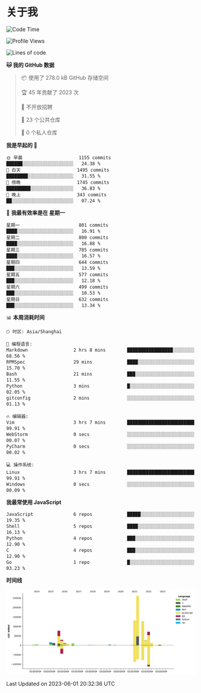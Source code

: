 # 关于我

<!--START_SECTION:waka-->
![Code Time](http://img.shields.io/badge/Code%20Time-756%20hrs%202%20mins-blue)

![Profile Views](http://img.shields.io/badge/%E4%B8%AA%E4%BA%BA%E8%B5%84%E6%96%99%E8%A7%82%E7%9C%8B%E6%AC%A1%E6%95%B0-0-blue)

![Lines of code](https://img.shields.io/badge/%E4%BB%8E%E3%80%8CHello%20World%E3%80%8D%E8%B5%B7%E6%88%91%E5%B7%B2%E7%BB%8F%E5%86%99%E4%BA%86-801.4%20thousand%20%E8%A1%8C%E4%BB%A3%E7%A0%81-blue)

**🐱 我的 GitHub 数据** 

> 📦  使用了 278.0 kB GitHub 存储空间 
 > 
> 🏆 45 年贡献了 2023 次
 > 
> 🚫 不开放招聘
 > 
> 📜 23 个公共仓库 
 > 
> 🔑 0 个私人仓库 
 > 
**我是早起的 🐤** 

```text
🌞 早晨                     1155 commits        ██████░░░░░░░░░░░░░░░░░░░   24.38 % 
🌆 白天                     1495 commits        ████████░░░░░░░░░░░░░░░░░   31.55 % 
🌃 傍晚                     1745 commits        █████████░░░░░░░░░░░░░░░░   36.83 % 
🌙 晚上                     343 commits         ██░░░░░░░░░░░░░░░░░░░░░░░   07.24 % 
```
📅 **我最有效率是在 星期一** 

```text
星期一                      801 commits         ████░░░░░░░░░░░░░░░░░░░░░   16.91 % 
星期二                      800 commits         ████░░░░░░░░░░░░░░░░░░░░░   16.88 % 
星期三                      785 commits         ████░░░░░░░░░░░░░░░░░░░░░   16.57 % 
星期四                      644 commits         ███░░░░░░░░░░░░░░░░░░░░░░   13.59 % 
星期五                      577 commits         ███░░░░░░░░░░░░░░░░░░░░░░   12.18 % 
星期六                      499 commits         ███░░░░░░░░░░░░░░░░░░░░░░   10.53 % 
星期日                      632 commits         ███░░░░░░░░░░░░░░░░░░░░░░   13.34 % 
```


📊 **本周消耗时间** 

```text
🕑︎ 时区: Asia/Shanghai

💬 编程语言: 
Markdown                 2 hrs 8 mins        █████████████████░░░░░░░░   68.56 % 
RPMSpec                  29 mins             ████░░░░░░░░░░░░░░░░░░░░░   15.70 % 
Bash                     21 mins             ███░░░░░░░░░░░░░░░░░░░░░░   11.55 % 
Python                   3 mins              █░░░░░░░░░░░░░░░░░░░░░░░░   02.05 % 
gitconfig                2 mins              ░░░░░░░░░░░░░░░░░░░░░░░░░   01.13 % 

🔥 编辑器: 
Vim                      3 hrs 7 mins        █████████████████████████   99.91 % 
WebStorm                 0 secs              ░░░░░░░░░░░░░░░░░░░░░░░░░   00.07 % 
PyCharm                  0 secs              ░░░░░░░░░░░░░░░░░░░░░░░░░   00.02 % 

💻 操作系统: 
Linux                    3 hrs 7 mins        █████████████████████████   99.91 % 
Windows                  0 secs              ░░░░░░░░░░░░░░░░░░░░░░░░░   00.09 % 
```

**我最常使用 JavaScript** 

```text
JavaScript               6 repos             █████░░░░░░░░░░░░░░░░░░░░   19.35 % 
Shell                    5 repos             ████░░░░░░░░░░░░░░░░░░░░░   16.13 % 
Python                   4 repos             ███░░░░░░░░░░░░░░░░░░░░░░   12.90 % 
C                        4 repos             ███░░░░░░░░░░░░░░░░░░░░░░   12.90 % 
Go                       1 repo              █░░░░░░░░░░░░░░░░░░░░░░░░   03.23 % 
```



**时间线**

![Lines of Code chart](https://raw.githubusercontent.com/Arondight/Arondight/master/assets/bar_graph.png)


 Last Updated on 2023-06-01 20:32:36 UTC
<!--END_SECTION:waka-->
